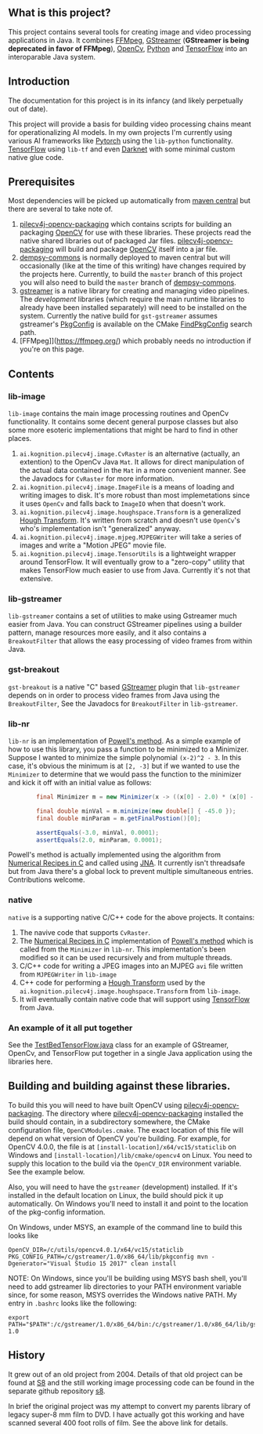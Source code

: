 ## What is this project?

This project contains several tools for creating image and video processing applications in Java. It combines [FFMpeg](https://ffmpeg.org/), [GStreamer](https://gstreamer.freedesktop.org/) (**GStreamer is being deprecated in favor of FFMpeg**), [OpenCv](https://opencv.org/), [Python](https://www.python.org/) and [TensorFlow](https://www.tensorflow.org/) into an interoparable Java system.

## Introduction

The documentation for this project is in its infancy (and likely perpetually out of date).

This project will provide a basis for building video processing chains meant for operationalizing AI models. In my own projects I'm currently using various AI frameworks like [Pytorch](https://pytorch.org/) using the `lib-python` functionality. [TensorFlow](https://www.tensorflow.org/) using `lib-tf` and even [Darknet](https://pjreddie.com/darknet/) with some minimal custom native glue code.

## Prerequisites

Most dependencies will be picked up automatically from [maven central](https://www.mvnrepository.com/) but there are several to take note of.

1. [pilecv4j-opencv-packaging](https://github.com/KognitionAI/pilecv4j-opencv-packaging) which contains scripts for building an packaging [OpenCV](https://opencv.org/) for use with these libraries. These projects read the native shared libraries out of packaged Jar files. [pilecv4j-opencv-packaging](https://github.com/KognitionAI/pilecv4j-opencv-packaging) will build and package [OpenCV](https://opencv.org/) itself into a jar file.
1. [dempsy-commons](https://github.com/Dempsy/dempsy-commons) is normally deployed to maven central but will occasionally (like at the time of this writing) have changes required by the projects here. Currently, to build the `master` branch of this project you will also need to build the `master` branch of [dempsy-commons](https://github.com/Dempsy/dempsy-commons).
1. [gstreamer](https://gstreamer.freedesktop.org/) is a native library for creating and managing video pipelines. The *development* libraries (which require the main runtime libraries to already have been installed separately) will need to be installed on the system. Currently the native build for `gst-gstreamer` assumes gstreamer's [PkgConfig](https://en.wikipedia.org/wiki/Pkg-config) is available on the CMake [FindPkgConfig](https://cmake.org/cmake/help/v3.13/module/FindPkgConfig.html) search path.
1. [FFMpeg]](https://ffmpeg.org/) which probably needs no introduction if you're on this page.


## Contents

### lib-image

`lib-image` contains the main image processing routines and OpenCv functionality. It contains some decent general purpose classes but also some more esoteric implementations that might be hard to find in other places.

1. `ai.kognition.pilecv4j.image.CvRaster` is an alternative (actually, an extention) to the OpenCv Java `Mat`. It allows for direct manipulation of the actual data contained in the `Mat` in a more convenient manner. See the Javadocs for `CvRaster` for more information.
1. `ai.kognition.pilecv4j.image.ImageFile` is a means of loading and writing images to disk. It's more robust than most implemetations since it uses `OpenCv` and falls back to `ImageIO` when that doesn't work.
1. `ai.kognition.pilecv4j.image.houghspace.Transform` is a generalized [Hough Transform](https://en.wikipedia.org/wiki/Hough_transform). It's written from scratch and doesn't use `OpenCv`'s who's implementation isn't "generalized" anyway.
1. `ai.kognition.pilecv4j.image.mjpeg.MJPEGWriter` will take a series of images and write a "Motion JPEG" movie file.
1. `ai.kognition.pilecv4j.image.TensorUtils` is a lightweight wrapper around TensorFlow. It will eventually grow to a "zero-copy" utility that makes TensorFlow much easier to use from Java. Currently it's not that extensive.

### lib-gstreamer

`lib-gstreamer` contains a set of utilities to make using Gstreamer much easier from Java. You can construct GStreamer pipelines using a builder pattern, manage resources more easily, and it also contains a `BreakoutFilter` that allows the easy processing of video frames from within Java.

### gst-breakout

`gst-breakout` is a native "C" based [GStreamer](https://gstreamer.freedesktop.org/) plugin that `lib-gstreamer` depends on in order to process video frames from Java using the `BreakoutFilter`, See the Javadocs for `BreakoutFilter` in `lib-gstreamer`.

### lib-nr

`lib-nr` is an implementation of [Powell's method](https://en.wikipedia.org/wiki/Powell%27s_method). As a simple example of how to use this library, you pass a function to be minimized to a Minimizer. Suppose I wanted to minimize the simple polynomial `(x-2)^2 - 3`. In this case, it's obvious the minimum is at `[2, -3]` but if we wanted to use the `Minimizer` to determine that we would pass the function to the minimizer and kick it off with an initial value as follows:

``` java
        final Minimizer m = new Minimizer(x -> ((x[0] - 2.0) * (x[0] - 2.0)) - 3.0);

        final double minVal = m.minimize(new double[] { -45.0 });
        final double minParam = m.getFinalPostion()[0];

        assertEquals(-3.0, minVal, 0.0001);
        assertEquals(2.0, minParam, 0.0001);
```

Powell's method is actually implemented using the algorithm from [Numerical Recipes in C](http://www.numerical.recipes/) and called using [JNA](https://github.com/java-native-access/jna). It currently isn't threadsafe but from Java there's a global lock to prevent multiple simultaneous entries. Contributions welcome.

### native

`native` is a supporting native C/C++ code for the above projects. It contains:

1. The navive code that supports `CvRaster`.
1. The [Numerical Recipes in C](http://www.numerical.recipes/) implementation of [Powell's method](https://en.wikipedia.org/wiki/Powell%27s_method) which is called from the `Minimizer` in `lib-nr`. This implementation's been modified so it can be used recursively and from multuple threads.
1. C/C++ code for writing a JPEG images into an MJPEG `avi` file written from `MJPEGWriter` in `lib-image`
1. C++ code for performing a [Hough Transform](https://en.wikipedia.org/wiki/Hough_transform) used by the `ai.kognition.pilecv4j.image.houghspace.Transform` from `lib-image`.
1. It will eventually contain native code that will support using [TensorFlow](https://www.tensorflow.org/) from Java.

### An example of it all put together

See the [TestBedTensorFlow.java](https://github.com/KognitionAI/pilecv4j/blob/master/lib-gstreamer/src/test/java/ai/kognition/pilecv4j/gstreamer/TestBedTensorFlow.java) class for an example of GStreamer, OpenCv, and TensorFlow put together in a single Java application using the libraries here.

## Building and building against these libraries.

To build this you will need to have built OpenCV using [pilecv4j-opencv-packaging](https://github.com/KognitionAI/pilecv4j-opencv-packaging). The directory where [pilecv4j-opencv-packaging](https://github.com/KognitionAI/pilecv4j-opencv-packaging) installed the build should contain, in a subdirectory somewhere, the CMake configuration file, `OpenCVModules.cmake`. The exact location of this file will depend on what version of OpenCV you're building. For example, for OpenCV 4.0.0, the file is at `[install-location]/x64/vc15/staticlib` on Windows and `[install-location]/lib/cmake/opencv4` on Linux. You need to supply this location to the build via the `OpenCV_DIR` environment variable. See the example below.

Also, you will need to have the `gstreamer` (development) installed. If it's installed in the default location on Linux, the build should pick it up automatically. On Windows you'll need to install it and point to the location of the pkg-config information.

On Windows, under MSYS, an example of the command line to build this looks like

```
OpenCV_DIR=/c/utils/opencv4.0.1/x64/vc15/staticlib PKG_CONFIG_PATH=/c/gstreamer/1.0/x86_64/lib/pkgconfig mvn -Dgenerator="Visual Studio 15 2017" clean install
```

NOTE: On Windows, since you'll be building using MSYS bash shell, you'll need to add gstreamer lib directories to your PATH environment variable since, for some reason, MSYS overrides the Windows native PATH. My entry in `.bashrc` looks like the following:

```
export PATH="$PATH":/c/gstreamer/1.0/x86_64/bin:/c/gstreamer/1.0/x86_64/lib/gstreamer-1.0
```

## History

It grew out of an old project from 2004. Details of that old project can be found at [S8](http://jiminger.com/s8/) and the still working image processing code can be found in the separate github repository [s8](https://github.com/jimfcarroll/s8).

In brief the original project was my attempt to convert my parents library of legacy super-8 mm film to DVD. I have actually got this working and have scanned several 400 foot rolls of film. See the above link for details.

